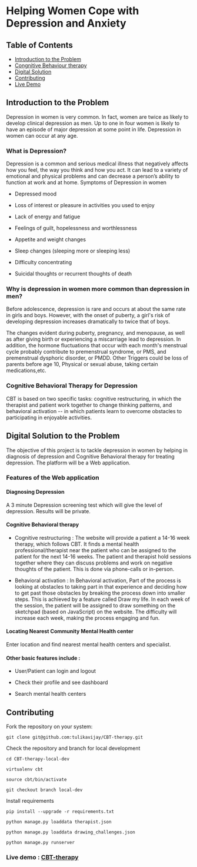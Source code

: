 # Helping Women Cope with Depression and Anxiety

## Table of Contents
- [Introduction to the Problem](#intro)
- [Congnitive Behaviour therapy](#cbt)
- [Digital Solution](#solution)
- [Contributing](#contributing)
- [Live Demo](#demo)
<a name="intro"/>

## Introduction to the Problem

Depression in women is very common. In fact, women are twice as likely to develop clinical depression as men. Up to one in four women is likely to have an episode of major depression at some point in life. Depression in women can occur at any age.
### What is Depression?

Depression is a common and serious medical illness that negatively affects how you feel, the way you think and how you act. It can lead to a variety of emotional and physical problems and can decrease a person’s ability to function at work and at home.
Symptoms of Depression in women

* Depressed mood

* Loss of interest or pleasure in activities you used to enjoy

* Lack of energy and fatigue

* Feelings of guilt, hopelessness and worthlessness

* Appetite and weight changes

* Sleep changes (sleeping more or sleeping less)

* Difficulty concentrating

* Suicidal thoughts or recurrent thoughts of death


### Why is depression in women more common than depression in men?

Before adolescence, depression is rare and occurs at about the same rate in girls and boys. However, with the onset of puberty, a girl's risk of developing depression increases dramatically to twice that of boys.

The changes evident during puberty, pregnancy, and menopause, as well as after giving birth or experiencing a miscarriage lead to depression. In addition, the hormone fluctuations that occur with each month's menstrual cycle probably contribute to premenstrual syndrome, or PMS, and premenstrual dysphoric disorder, or PMDD. Other Triggers could be loss of parents before age 10, Physical or sexual abuse, taking certain medications,etc.

</a>
<a name="cbt"/>

### Cognitive Behavioral Therapy for Depression

CBT is based on two specific tasks: cognitive restructuring, in which the therapist and patient work together to change thinking patterns, and behavioral activation -- in which patients learn to overcome obstacles to participating in enjoyable activities.
</a>
<a name="solution"/>

## Digital Solution to the Problem

The objective of this project is to tackle depression in women by helping in diagnosis of depression and Cognitive Behavioral therapy for treating depression. The platform will be a Web application.
### Features of the Web application
#### Diagnosing Depression

A 3 minute Depression screening test which will give the level of depression. Results will be private.
#### Cognitive Behavioral therapy

* Cognitive restructuring : The website will provide a patient a 14-16 week therapy, which follows CBT. It finds a mental health professional/therapist near the patient who can be assigned to the patient for the next 14-16 weeks. The patient and therapist hold sessions together where they can discuss problems and work on negative thoughts of the patient. This is done via phone-calls or in-person.

* Behavioral activation : In Behavioral activation, Part of the process is looking at obstacles to taking part in that experience and deciding how to get past those obstacles by breaking the process down into smaller steps. This is achieved by a feature called Draw my life. In each week of the session, the patient will be assigned to draw something on the sketchpad (based on JavaScript) on the website. The difficulty will increase each week, making the process engaging and fun.

#### Locating Nearest Community Mental Health center

Enter location and find nearest mental health centers and specialist.
#### Other basic features include :

* User/Patient can login and logout

* Check their profile and see dashboard

* Search mental health centers
</a>
<a name="contributing"/>

## Contributing

Fork the repository on your system:
```
git clone git@github.com:tulikavijay/CBT-therapy.git
```
Check the repository and branch for local development
```
cd CBT-therapy-local-dev
```
```
virtualenv cbt
```
```
source cbt/bin/activate
```
```
git checkout branch local-dev
```
Install requirements
```
pip install --upgrade -r requirements.txt
```
```
python manage.py loaddata therapist.json
```
```
python manage.py loaddata drawing_challenges.json 
```
```
python manage.py runserver
```
</a>
<a name="demo"/>

### Live demo : [CBT-therapy](https://nameless-island-79297.herokuapp.com/)
</a>
